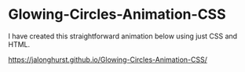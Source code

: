 # Glowing-Circles-Animation-CSS

I have created this straightforward animation below using just CSS and HTML.

https://jalonghurst.github.io/Glowing-Circles-Animation-CSS/

